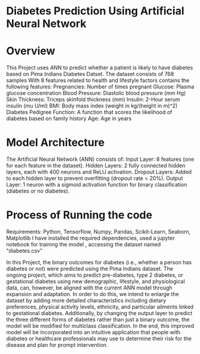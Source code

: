 # Diabetes Prediction Using Artificial Neural Network

# Overview
This Project uses ANN to predict whether a patient is likely to have diabetes based on Pima Indians Diabetes Datset.
The dataset consists of 768 samples With 8 features related to 
health and lifestyle factors contains the following features:
Pregnancies: Number of times pregnant
Glucose: Plasma glucose concentration
Blood Pressure: Diastolic blood pressure (mm Hg)
Skin Thickness: Triceps skinfold thickness (mm)
Insulin: 2-Hour serum insulin (mu U/ml)
BMI: Body mass index (weight in kg/(height in m)^2)
Diabetes Pedigree Function: A function that scores the likelihood of diabetes based on family history
Age: Age in years

# Model Architecture
The Artificial Neural Network (ANN) consists of:
Input Layer: 8 features (one for each feature in the dataset).
Hidden Layers: 2 fully connected hidden layers, each with 400 neurons and ReLU activation.
Dropout Layers: Added to each hidden layer to prevent overfitting (dropout rate = 20%).
Output Layer: 1 neuron with a sigmoid activation function for binary classification (diabetes or no diabetes).

# Process of Running the code
Requirements: Python, Tensorflow, Numpy, Pandas, Scikit-Learn, Seaborn, Matplotlib
I have installed the required dependencies, used a jupyter notebook for training the model , accessing the dataset named "diabetes.csv"

In this Project, the binary outcomes for diabetes (i.e., whether a person has diabetes or not) were predicted using the Pima Indians dataset. 
The ongoing project, which aims to predict pre-diabetes, type 2 diabetes, or gestational diabetes using new demographic, lifestyle, and physiological data, can, however, be aligned with the current ANN model through expansion and adaptation. 
In order to do this, we intend to enlarge the dataset by adding more detailed characteristics including dietary preferences, physical activity levels, ethnicity, and particular ailments linked to gestational diabetes. 
Additionally, by changing the output layer to predict the three different forms of diabetes rather than just a binary outcome, the model will be modified for multiclass classification. 
In the end, this improved model will be incorporated into an intuitive application that people with diabetes or healthcare professionals may use to determine their risk for the disease and plan for prompt intervention.
